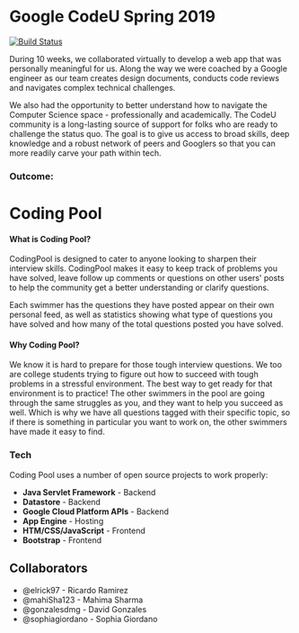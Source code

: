 # Google CodeU Spring 2019

[![Build Status](https://travis-ci.org/joemccann/dillinger.svg?branch=master)](https://sp19-codeu-5-328.appspot.com)

During 10 weeks, we collaborated virtually to develop a web app that was personally meaningful for us.  Along the way we were coached by a Google engineer as our team creates design documents, conducts code reviews and navigates complex technical challenges.

We also had the opportunity to better understand how to navigate the Computer Science space - professionally and academically.  The CodeU community is a long-lasting source of support for folks who are ready to challenge the status quo. The goal is to give us access to broad skills, deep knowledge and a robust network of peers and Googlers so that you can more readily carve your path within tech.

### Outcome:
# Coding Pool

#### What is Coding Pool?
CodingPool is designed to cater to anyone looking to sharpen their interview skills. CodingPool makes it easy to keep track of problems you have solved, leave follow up comments or questions on other users' posts to help the community get a better understanding or clarify questions.

Each swimmer has the questions they have posted appear on their own personal feed, as well as statistics showing what type of questions you have solved and how many of the total questions posted you have solved.

#### Why Coding Pool?
We know it is hard to prepare for those tough interview questions. We too are college students trying to figure out how to succeed with tough problems in a stressful environment. The best way to get ready for that environment is to practice! The other swimmers in the pool are going through the same struggles as you, and they want to help you succeed as well. Which is why we have all questions tagged with their specific topic, so if there is something in particular you want to work on, the other swimmers have made it easy to find.

### Tech

Coding Pool uses a number of open source projects to work properly:

* **Java Servlet Framework** - Backend
* **Datastore** - Backend
* **Google Cloud Platform APIs** - Backend
* **App Engine** - Hosting
* **HTM/CSS/JavaScript** - Frontend
* **Bootstrap** - Frontend

## Collaborators
* @elrick97 - Ricardo Ramirez
* @mahiSha123 - Mahima Sharma
* @gonzalesdmg - David Gonzales
* @sophiagiordano - Sophia Giordano

